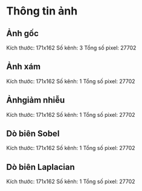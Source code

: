# Thông tin ảnh

## Ảnh gốc
Kích thước: 171x162
Số kênh: 3
Tổng số pixel: 27702

## Ảnh xám
Kích thước: 171x162
Số kênh: 1
Tổng số pixel: 27702

## Ảnhgiảm nhiễu
Kích thước: 171x162
Số kênh: 1
Tổng số pixel: 27702

## Dò biên Sobel
Kích thước: 171x162
Số kênh: 1
Tổng số pixel: 27702

## Dò biên Laplacian
Kích thước: 171x162
Số kênh: 1
Tổng số pixel: 27702

